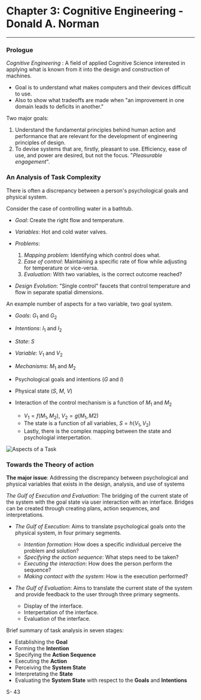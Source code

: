 # Chapter 3: Cognitive Engineering - Donald A. Norman

---
### Prologue
*Cognitive Engineering* : A field of applied Cognitive Science interested in applying what is known from it into the design and construction of machines.
  - Goal is to understand what makes computers and their devices difficult to use.
  - Also to show what tradeoffs are made when "an improvement in one domain leads to deficits in another."

Two major goals:
  1. Understand the fundamental principles behind human action and performance that are relevant for the development of engineering principles of design.
  2. To devise systems that are, firstly, pleasant to use. Efficiency, ease of use, and power are desired, but not the focus. "*Pleasurable engagement*".

### An Analysis of Task Complexity
There is often a discrepancy between a person's psychological goals and physical system.

Consider the case of controlling water in a bathtub.
  - *Goal*: Create the right flow and temperature.
  - *Variables*: Hot and cold water valves.
  - *Problems*:
    1. *Mapping problem*: Identifying which control does what.
    2. *Ease of control*: Maintaining a specific rate of flow while adjusting for temperature or vice-versa.
    3. *Evaluation*: With two variables, is the correct outcome reached?

  - *Design Evolution*: "Single control" faucets that control temperature and flow in separate spatial dimensions.

An example number of aspects for a two variable, two goal system.
  - *Goals*: *G*<sub>1</sub> and *G*<sub>2</sub>
  - *Intentions*: *I*<sub>1</sub> and *I*<sub>2</sub>
  - *State*: *S*
  - *Variable*: *V*<sub>1</sub> and *V*<sub>2</sub>
  - *Mechanisms*: *M*<sub>1</sub> and *M*<sub>2</sub>

  - Psychological goals and intentions (*G* and *I*)
  - Physical state (*S*, *M*, *V*)

- Interaction of the control mechanism is a function of *M*<sub>1</sub> and *M*<sub>2</sub>
  - $V_1=f(M_1, M_2)$, $V_2=g(M_1,M2)$
  - The state is a function of all variables, $S = h(V_1, V_2)$
  - Lastly, there is the complex mapping between the state and psychologial interpertation.

![Aspects of a Task](./../Images/Norman_ch3_aspects_of_a_task.png)

### Towards the Theory of action

__The major issue__: Addressing the discrepancy between psychological and physical variables that exists in the design, analysis, and use of systems

*The Gulf of Execution and Evaluation*: The bridging of the current state of the system with the goal state via user interaction with an interface. Bridges can be created through creating plans, action sequences, and interpretations.
  - *The Gulf of Execution*: Aims to translate psychological goals onto the physical system, in four primary segments.
    - *Intention formation*: How does a specific individual perceive the problem and solution?
    - *Specifying the action sequence*: What steps need to be taken?
    - *Executing the interaction*: How does the person perform the sequence?
    - *Making contact with the system*: How is the execution performed?

  - *The Gulf of Evaluation*: Aims to translate the current state of the system and provide feedback to the user through three primary segments.
    - Display of the interface.
    - Interpertation of the interface.
    - Evaluation of the interface.

Brief summary of task analysis in seven stages:
  - Establishing the __Goal__
  - Forming the __Intention__
  - Specifying the __Action Sequence__
  - Executing the __Action__
  - Perceiving the __System State__
  - Interpretating the __State__
  - Evaluating the __System State__ with respect to the __Goals__ and __Intentions__

S- 43
